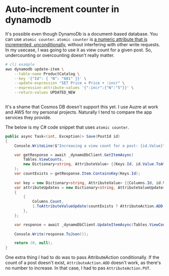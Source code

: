 # Auto-increment counter in dynamodb

It's possible even though DynamoDb is a document-based database. You can use `atomic counter`. `atomic counter` is [a numeric attribute that is incremented, unconditionally](https://docs.aws.amazon.com/amazondynamodb/latest/developerguide/WorkingWithItems.html#WorkingWithItems.AtomicCounters), without interfering with other write requests. In my usecase, I was going to use it as view count for a given post. So, undercounting or overcounting doesn't really matter. 

```bash
# cli example
aws dynamodb update-item \
    --table-name ProductCatalog \
    --key '{"Id": { "N": "601" }}' \
    --update-expression "SET Price = Price + :incr" \
    --expression-attribute-values '{":incr":{"N":"5"}}' \
    --return-values UPDATED_NEW
 
```

It's a shame that Cosmos DB doesn't support this yet. I use Auzre at work and AWS for my personal projects. Naturally I tend to compare the app services they provide. 

The below is my C\# code snippet that uses `atomic counter`. 

```csharp
public async Task<(int, Exception)> Save(PostId id)
{
    Console.WriteLine($"Increasing a view count for a post: {id.Value}");

    var getResponse = await _dynamoDbClient.GetItemAsync(
        Tables.ViewCounts,
        new Dictionary<string, AttributeValue> {{Keys.Id, id.Value.ToAttributeValue()}}
    );
    var countExists = getResponse.Item.ContainsKey(Keys.Id);
    
    var key = new Dictionary<string, AttributeValue> {{Columns.Id, id.Value.ToAttributeValue()}};
    var attributeUpdates = new Dictionary<string, AttributeValueUpdate>
    {
        {
            Columns.Count, 
            1.ToAttributeValueUpdate(countExists ? AttributeAction.ADD : AttributeAction.PUT)
        },
    };

    var response = await _dynamoDbClient.UpdateItemAsync(Tables.ViewCounts, key, attributeUpdates);
    
    Console.Write(response.ToJson());

    return (0, null);
}

```

One extra thing I had to do was to pass AttributeAction conditionally. If the count of a post doesn't exist, `AttributeAction.ADD` doesn't work, as there's no number to increase. In that case, I had to pas `AttributeAction.PUT`. 



